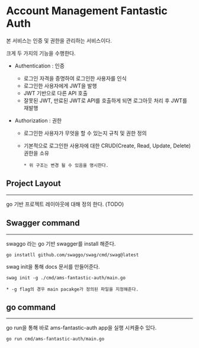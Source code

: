 # Account Management Fantastic Auth

본 서비스는 인증 및 권한을 관리하는 서비스이다.

크게 두 가지의 기능을 수행한다.

- Authentication : 인증
  - 로그인 자격을 증명하여 로그인한 사용자를 인식
  - 로그인한 사용자에게 JWT을 발행
  - JWT 기반으로 다른 API 호출
  - 잘못된 JWT, 만료된 JWT로 API를 호출하게 되면 로그아웃 처리 후 JWT를 재발행

- Authorization : 권한
  - 로그인한 사용자가 무엇을 할 수 있는지 규칙 및 권한 정의
  - 기본적으로 로그인한 사용자에 대한 CRUD(Create, Read, Update, Delete) 권한을 소유

    `* 위 구조는 변경 될 수 있음을 명시한다.`

## Project Layout

---
go 기반 프로젝트 레이아웃에 대해 정의 한다. (TODO)

## Swagger command

---
swaggo 라는 go 기반 swagger를 install 해준다.

```shell
go instatll github.com/swaggo/swag/cmd/swag@latest
```

swag init을 통해 docs 문서를 만들어준다.

```shell
swag init -g ./cmd/ams-fantastic-auth/main.go  
```

`* -g flag의 경우 main pacakge가 정의된 파일을 지정해준다.`

## go command

---
go run을 통해 바로 ams-fantastic-auth app을 실행 시켜줄수 있다.

```shell
go run cmd/ams-fantastic-auth/main.go

```
